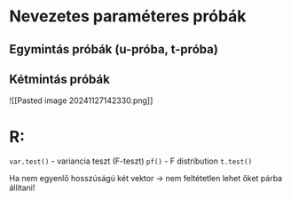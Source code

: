 # Nevezetes paraméteres próbák
## Egymintás próbák (u-próba, t-próba)
## Kétmintás próbák
![[Pasted image 20241127142330.png]]

# R:
`var.test()` - variancia teszt (F-teszt)
`pf()` - F distribution
`t.test()`

Ha nem egyenlő hosszúságú két vektor -> nem feltétetlen lehet őket párba állítani!